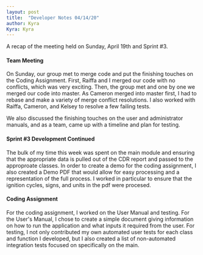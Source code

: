 ```yaml
---
layout: post
title:  "Developer Notes 04/14/20"
author: Kyra
Kyra: Kyra
---
```

 
A recap of the meeting held on Sunday, April 19th and Sprint #3.

#### Team Meeting
On Sunday, our group met to merge code and put the finishing touches on the Coding Assignment. First, Raiffa and I merged our code with no conflicts, which was very exciting. Then, the group met and one by one we merged our code into master. As Cameron merged into master first, I had to rebase and make a variety of merge conflict resolutions. I also worked with Raiffa, Cameron, and Kelsey to resolve a few failing tests.

We also discussed the finishing touches on the user and administrator manuals, and as a team, came up with a timeline and plan for testing.

#### Sprint #3 Development Continued
The bulk of my time this week was spent on the main module and ensuring that the appropriate data is pulled out of the CDR report and passed to the approproate classes. In order to create a demo for the coding assignment, I also created a Demo PDF that would allow for easy processing and a representation of the full process. I worked in particular to ensure that the ignition cycles, signs, and units in the pdf were procesed.

#### Coding Assignment
For the coding assignment, I worked on the User Manual and testing. For the User's Manual, I chose to create a simple document giving information on how to run the application and what inputs it required from the user. For testing, I not only contributed my own automated user tests for each class and function I developed, but I also created a list of non-automated integration tests focused on specifically on the main.
